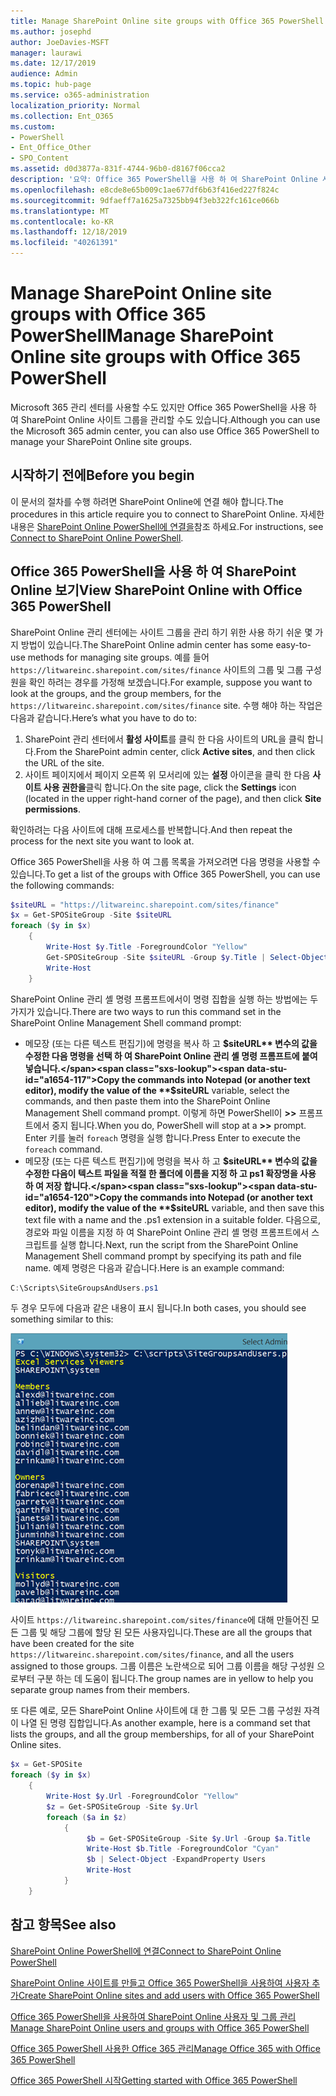 ```yaml
---
title: Manage SharePoint Online site groups with Office 365 PowerShell
ms.author: josephd
author: JoeDavies-MSFT
manager: laurawi
ms.date: 12/17/2019
audience: Admin
ms.topic: hub-page
ms.service: o365-administration
localization_priority: Normal
ms.collection: Ent_O365
ms.custom:
- PowerShell
- Ent_Office_Other
- SPO_Content
ms.assetid: d0d3877a-831f-4744-96b0-d8167f06cca2
description: '요약: Office 365 PowerShell을 사용 하 여 SharePoint Online 사이트 그룹을 관리 합니다.'
ms.openlocfilehash: e8cde8e65b009c1ae677df6b63f416ed227f824c
ms.sourcegitcommit: 9dfaeff7a1625a7325bb94f3eb322fc161ce066b
ms.translationtype: MT
ms.contentlocale: ko-KR
ms.lasthandoff: 12/18/2019
ms.locfileid: "40261391"
---
```

# <a name="manage-sharepoint-online-site-groups-with-office-365-powershell"></a><span data-ttu-id="a1654-103">Manage SharePoint Online site groups with Office 365 PowerShell</span><span class="sxs-lookup"><span data-stu-id="a1654-103">Manage SharePoint Online site groups with Office 365 PowerShell</span></span>

<span data-ttu-id="a1654-104">Microsoft 365 관리 센터를 사용할 수도 있지만 Office 365 PowerShell을 사용 하 여 SharePoint Online 사이트 그룹을 관리할 수도 있습니다.</span><span class="sxs-lookup"><span data-stu-id="a1654-104">Although you can use the Microsoft 365 admin center, you can also use Office 365 PowerShell to manage your SharePoint Online site groups.</span></span>

## <a name="before-you-begin"></a><span data-ttu-id="a1654-105">시작하기 전에</span><span class="sxs-lookup"><span data-stu-id="a1654-105">Before you begin</span></span>

<span data-ttu-id="a1654-106">이 문서의 절차를 수행 하려면 SharePoint Online에 연결 해야 합니다.</span><span class="sxs-lookup"><span data-stu-id="a1654-106">The procedures in this article require you to connect to SharePoint Online.</span></span> <span data-ttu-id="a1654-107">자세한 내용은 [SharePoint Online PowerShell에 연결을](https://docs.microsoft.com/powershell/sharepoint/sharepoint-online/connect-sharepoint-online?view=sharepoint-ps)참조 하세요.</span><span class="sxs-lookup"><span data-stu-id="a1654-107">For instructions, see [Connect to SharePoint Online PowerShell](https://docs.microsoft.com/powershell/sharepoint/sharepoint-online/connect-sharepoint-online?view=sharepoint-ps).</span></span>

## <a name="view-sharepoint-online-with-office-365-powershell"></a><span data-ttu-id="a1654-108">Office 365 PowerShell을 사용 하 여 SharePoint Online 보기</span><span class="sxs-lookup"><span data-stu-id="a1654-108">View SharePoint Online with Office 365 PowerShell</span></span>

<span data-ttu-id="a1654-109">SharePoint Online 관리 센터에는 사이트 그룹을 관리 하기 위한 사용 하기 쉬운 몇 가지 방법이 있습니다.</span><span class="sxs-lookup"><span data-stu-id="a1654-109">The SharePoint Online admin center has some easy-to-use methods for managing site groups.</span></span> <span data-ttu-id="a1654-110">예를 들어 `https://litwareinc.sharepoint.com/sites/finance` 사이트의 그룹 및 그룹 구성원을 확인 하려는 경우를 가정해 보겠습니다.</span><span class="sxs-lookup"><span data-stu-id="a1654-110">For example, suppose you want to look at the groups, and the group members, for the `https://litwareinc.sharepoint.com/sites/finance` site.</span></span> <span data-ttu-id="a1654-111">수행 해야 하는 작업은 다음과 같습니다.</span><span class="sxs-lookup"><span data-stu-id="a1654-111">Here’s what you have to do to:</span></span>

1. <span data-ttu-id="a1654-112">SharePoint 관리 센터에서 **활성 사이트**를 클릭 한 다음 사이트의 URL을 클릭 합니다.</span><span class="sxs-lookup"><span data-stu-id="a1654-112">From the SharePoint admin center, click **Active sites**, and then click the URL of the site.</span></span>
2. <span data-ttu-id="a1654-113">사이트 페이지에서 페이지 오른쪽 위 모서리에 있는 **설정** 아이콘을 클릭 한 다음 **사이트 사용 권한을**클릭 합니다.</span><span class="sxs-lookup"><span data-stu-id="a1654-113">On the site page, click the **Settings** icon (located in the upper right-hand corner of the page), and then click **Site permissions**.</span></span>

<span data-ttu-id="a1654-114">확인하려는 다음 사이트에 대해 프로세스를 반복합니다.</span><span class="sxs-lookup"><span data-stu-id="a1654-114">And then repeat the process for the next site you want to look at.</span></span>

<span data-ttu-id="a1654-115">Office 365 PowerShell을 사용 하 여 그룹 목록을 가져오려면 다음 명령을 사용할 수 있습니다.</span><span class="sxs-lookup"><span data-stu-id="a1654-115">To get a list of the groups with Office 365 PowerShell, you can use the following commands:</span></span>

```powershell
$siteURL = "https://litwareinc.sharepoint.com/sites/finance"
$x = Get-SPOSiteGroup -Site $siteURL
foreach ($y in $x)
    {
        Write-Host $y.Title -ForegroundColor "Yellow"
        Get-SPOSiteGroup -Site $siteURL -Group $y.Title | Select-Object -ExpandProperty Users
        Write-Host
    }
```

<span data-ttu-id="a1654-116">SharePoint Online 관리 셸 명령 프롬프트에서이 명령 집합을 실행 하는 방법에는 두 가지가 있습니다.</span><span class="sxs-lookup"><span data-stu-id="a1654-116">There are two ways to run this command set in the SharePoint Online Management Shell command prompt:</span></span>

- <span data-ttu-id="a1654-117">메모장 (또는 다른 텍스트 편집기)에 명령을 복사 하 고 **$siteURL** 변수의 값을 수정한 다음 명령을 선택 하 여 SharePoint Online 관리 셸 명령 프롬프트에 붙여 넣습니다.</span><span class="sxs-lookup"><span data-stu-id="a1654-117">Copy the commands into Notepad (or another text editor), modify the value of the **$siteURL** variable, select the commands, and then paste them into the SharePoint Online Management Shell command prompt.</span></span> <span data-ttu-id="a1654-118">이렇게 하면 PowerShell이 **>>** 프롬프트에서 중지 됩니다.</span><span class="sxs-lookup"><span data-stu-id="a1654-118">When you do, PowerShell will stop at a **>>** prompt.</span></span> <span data-ttu-id="a1654-119">Enter 키를 눌러 `foreach` 명령을 실행 합니다.</span><span class="sxs-lookup"><span data-stu-id="a1654-119">Press Enter to execute the `foreach` command.</span></span><br/>
- <span data-ttu-id="a1654-120">메모장 (또는 다른 텍스트 편집기)에 명령을 복사 하 고 **$siteURL** 변수의 값을 수정한 다음이 텍스트 파일을 적절 한 폴더에 이름을 지정 하 고 ps1 확장명을 사용 하 여 저장 합니다.</span><span class="sxs-lookup"><span data-stu-id="a1654-120">Copy the commands into Notepad (or another text editor), modify the value of the **$siteURL** variable, and then save this text file with a name and the .ps1 extension in a suitable folder.</span></span> <span data-ttu-id="a1654-121">다음으로, 경로와 파일 이름을 지정 하 여 SharePoint Online 관리 셸 명령 프롬프트에서 스크립트를 실행 합니다.</span><span class="sxs-lookup"><span data-stu-id="a1654-121">Next, run the script from the SharePoint Online Management Shell command prompt by specifying its path and file name.</span></span> <span data-ttu-id="a1654-122">예제 명령은 다음과 같습니다.</span><span class="sxs-lookup"><span data-stu-id="a1654-122">Here is an example command:</span></span>

```powershell
C:\Scripts\SiteGroupsAndUsers.ps1
```

<span data-ttu-id="a1654-123">두 경우 모두에 다음과 같은 내용이 표시 됩니다.</span><span class="sxs-lookup"><span data-stu-id="a1654-123">In both cases, you should see something similar to this:</span></span>

![SharePoint Online 사이트 그룹](media/SPO-site-groups.png)

<span data-ttu-id="a1654-125">사이트 `https://litwareinc.sharepoint.com/sites/finance`에 대해 만들어진 모든 그룹 및 해당 그룹에 할당 된 모든 사용자입니다.</span><span class="sxs-lookup"><span data-stu-id="a1654-125">These are all the groups that have been created for the site `https://litwareinc.sharepoint.com/sites/finance`, and all the users assigned to those groups.</span></span> <span data-ttu-id="a1654-126">그룹 이름은 노란색으로 되어 그룹 이름을 해당 구성원 으로부터 구분 하는 데 도움이 됩니다.</span><span class="sxs-lookup"><span data-stu-id="a1654-126">The group names are in yellow to help you separate group names from their members.</span></span>

<span data-ttu-id="a1654-127">또 다른 예로, 모든 SharePoint Online 사이트에 대 한 그룹 및 모든 그룹 구성원 자격이 나열 된 명령 집합입니다.</span><span class="sxs-lookup"><span data-stu-id="a1654-127">As another example, here is a command set that lists the groups, and all the group memberships, for all of your SharePoint Online sites.</span></span>

```powershell
$x = Get-SPOSite
foreach ($y in $x)
    {
        Write-Host $y.Url -ForegroundColor "Yellow"
        $z = Get-SPOSiteGroup -Site $y.Url
        foreach ($a in $z)
            {
                 $b = Get-SPOSiteGroup -Site $y.Url -Group $a.Title 
                 Write-Host $b.Title -ForegroundColor "Cyan"
                 $b | Select-Object -ExpandProperty Users
                 Write-Host
            }
    }
```
    
## <a name="see-also"></a><span data-ttu-id="a1654-128">참고 항목</span><span class="sxs-lookup"><span data-stu-id="a1654-128">See also</span></span>

[<span data-ttu-id="a1654-129">SharePoint Online PowerShell에 연결</span><span class="sxs-lookup"><span data-stu-id="a1654-129">Connect to SharePoint Online PowerShell</span></span>](https://docs.microsoft.com/powershell/sharepoint/sharepoint-online/connect-sharepoint-online?view=sharepoint-ps)

[<span data-ttu-id="a1654-130">SharePoint Online 사이트를 만들고 Office 365 PowerShell을 사용하여 사용자 추가</span><span class="sxs-lookup"><span data-stu-id="a1654-130">Create SharePoint Online sites and add users with Office 365 PowerShell</span></span>](create-sharepoint-sites-and-add-users-with-powershell.md)

[<span data-ttu-id="a1654-131">Office 365 PowerShell을 사용하여 SharePoint Online 사용자 및 그룹 관리</span><span class="sxs-lookup"><span data-stu-id="a1654-131">Manage SharePoint Online users and groups with Office 365 PowerShell</span></span>](manage-sharepoint-users-and-groups-with-powershell.md)

[<span data-ttu-id="a1654-132">Office 365 PowerShell 사용한 Office 365 관리</span><span class="sxs-lookup"><span data-stu-id="a1654-132">Manage Office 365 with Office 365 PowerShell</span></span>](manage-office-365-with-office-365-powershell.md)
  
[<span data-ttu-id="a1654-133">Office 365 PowerShell 시작</span><span class="sxs-lookup"><span data-stu-id="a1654-133">Getting started with Office 365 PowerShell</span></span>](getting-started-with-office-365-powershell.md)

